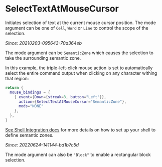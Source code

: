 # SelectTextAtMouseCursor

Initiates selection of text at the current mouse cursor position.
The mode argument can be one of `Cell`, `Word` or `Line` to control
the scope of the selection.

*Since: 20210203-095643-70a364eb*

The mode argument can be `SemanticZone` which causes the selection
to take the surrounding semantic zone.

In this example, the triple-left-click mouse action is set to
automatically select the entire command output when clicking
on any character withing that region:

```lua
return {
  mouse_bindings = {
    { event={Down={streak=3, button="Left"}},
      action={SelectTextAtMouseCursor="SemanticZone"},
      mods="NONE"
    },
  },
}
```

[See Shell Integration docs](../../../shell-integration.md) for more details on
how to set up your shell to define semantic zones.

*Since: 20220624-141144-bd1b7c5d*

The mode argument can also be `"Block"` to enable a rectangular block selection.
